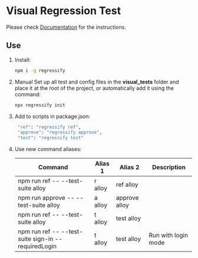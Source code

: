 # Visual Regression Test

Please check [Documentation](https://tuyen.blog/optimizely-cms/testing/get-started/) for the instructions.

## Use

1. Install:

   ```bash
   npm i -g regressify
   ```

1. Manual Set up all test and config files in the **visual_tests** folder and place it at the root of the project, or automatically add it using the command:

   ```bash
   npx regressify init
   ```

1. Add to scripts in package.json:

   ```bash
    "ref": "regressify ref",
    "approve": "regressify approve",
    "test": "regressify test"
   ```

1. Use new command aliases:

   | Command                                             | Alias 1 | Alias 2       | Description         |
   | --------------------------------------------------- | ------- | ------------- | ------------------- |
   | npm run ref -- --test-suite alloy                   | r alloy | ref alloy     |                     |
   | npm run approve -- --test-suite alloy               | a alloy | approve alloy |                     |
   | npm run ref -- --test-suite alloy                   | t alloy | test alloy    |                     |
   | npm run ref -- --test-suite sign-in --requiredLogin | t alloy | test alloy    | Run with login mode |
